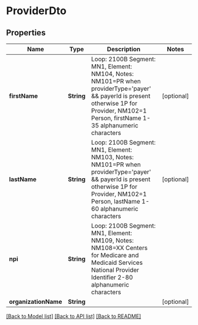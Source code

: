 # ProviderDto

## Properties
Name | Type | Description | Notes
------------ | ------------- | ------------- | -------------
**firstName** | **String** | Loop: 2100B Segment: MN1, Element: NM104, Notes: NM101&#x3D;PR when providerType&#x3D;&#39;payer&#39; &amp;&amp; payerId is present otherwise 1P for Provider, NM102&#x3D;1 Person, firstName 1-35 alphanumeric characters  | [optional] 
**lastName** | **String** | Loop: 2100B Segment: MN1, Element: NM103, Notes: NM101&#x3D;PR when providerType&#x3D;&#39;payer&#39; &amp;&amp; payerId is present otherwise 1P for Provider, NM102&#x3D;1 Person, lastName 1-60 alphanumeric characters  | [optional] 
**npi** | **String** | Loop: 2100B Segment: MN1, Element: NM109, Notes: NM108&#x3D;XX Centers for Medicare and Medicaid Services National Provider Identifier 2-80 alphanumeric characters  | 
**organizationName** | **String** |  | [optional] 

[[Back to Model list]](../README.md#documentation-for-models) [[Back to API list]](../README.md#documentation-for-api-endpoints) [[Back to README]](../README.md)


